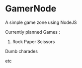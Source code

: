 GamerNode
=========

A simple game zone using NodeJS

Currently planned Games : 

1. Rock Paper Scissors

Dumb charades 

etc